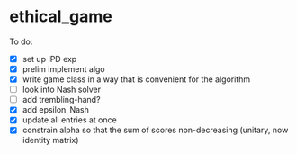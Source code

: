 # ethical_game

To do:
- [x] set up IPD exp
- [x] prelim implement algo
- [x] write game class in a way that is convenient for the algorithm
- [ ] look into Nash solver
- [ ] add trembling-hand?
- [x] add epsilon_Nash
- [x] update all entries at once
- [x] constrain alpha so that the sum of scores non-decreasing (unitary, now identity matrix)
